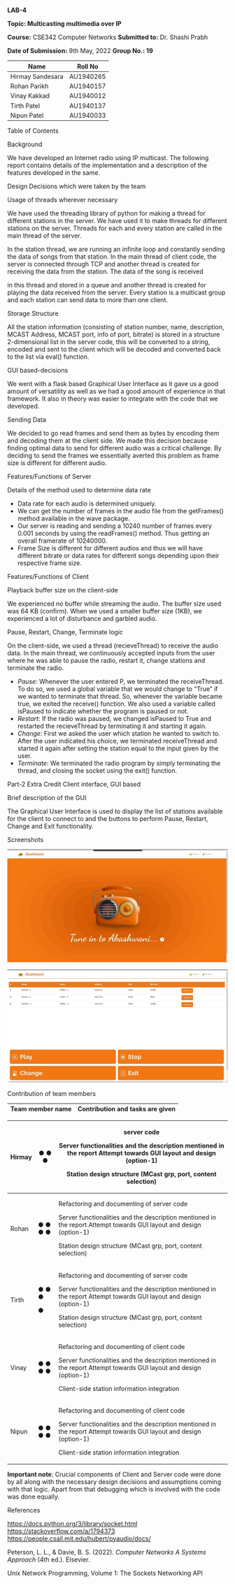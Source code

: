 **LAB-4**

**Topic: Multicasting multimedia over IP**

**Course:** CSE342 Computer Networks **Submitted to:** Dr. Shashi Prabh

**Date of Submission:** 9th May, 2022 **Group No.: 19**



|**Name**|**Roll No**|
| - | - |
|Hirmay Sandesara|AU1940265|
|Rohan Parikh|AU1940157|
|Vinay Kakkad|AU1940012|
|Tirth Patel|AU1940137|
|Nipun Patel|AU1940033|
Table of Contents




Background

We have developed an Internet radio using IP multicast. The following report contains details of the implementation and a description of the features developed in the same.

Design Decisions which were taken by the team

Usage of threads wherever necessary

We have used the threading library of python for making a thread for different stations in the server. We have used it to make threads for different stations on the server. Threads for each and every station are called in the main thread of the server.

In the station thread, we are running an infinite loop and constantly sending the data of songs from that station. In the main thread of client code, the server is connected through TCP and another thread is created for receiving the data from the station. The data of the song is received

in this thread and stored in a queue and another thread is created for playing the data received from the server. Every station is a multicast group and each station can send data to more than one client.

Storage Structure

All the station information (consisting of station number, name, description, MCAST Address, MCAST port, info of port, bitrate) is stored in a structure 2-dimensional list in the server code, this will be converted to a string, encoded and sent to the client which will be decoded and converted back to the list via eval() function.

GUI based-decisions

We went with a flask based Graphical User Interface as it gave us a good amount of versatility as well as we had a good amount of experience in that framework. It also in theory was easier to integrate with the code that we developed.

Sending Data

We decided to go read frames and send them as bytes by encoding them and decoding them at the client side. We made this decision because finding optimal data to send for different audio was a critical challenge. By deciding to send the frames we essentially averted this problem as frame size is different for different audio.

Features/Functions of Server

Details of the method used to determine data rate

- Data rate for each audio is determined uniquely.
- We can get the number of frames in the audio file from the getFrames() method available in the wave package.
- Our server is reading and sending a 10240 number of frames every 0.001 seconds by using the readFrames() method. Thus getting an overall framerate of 10240000.
- Frame Size is different for different audios and thus we will have different bitrate or data rates for different songs depending upon their respective frame size.

Features/Functions of Client

Playback buffer size on the client-side

We experienced no buffer while streaming the audio. The buffer size used was 64 KB (confirm). When we used a smaller buffer size (1KB), we experienced a lot of disturbance and garbled audio.

Pause, Restart, Change, Terminate logic

On the client-side, we used a thread (recieveThread) to receive the audio data. In the main thread, we continuously accepted inputs from the user where he was able to pause the radio, restart it, change stations and terminate the radio.

- *Pause*: Whenever the user entered P, we terminated the receiveThread. To do so, we used a global variable that we would change to “True” if we wanted to terminate that thread. So, whenever the variable became true, we exited the receive() function. We also used a variable called isPaused to indicate whether the program is paused or not.
- *Restart*: If the radio was paused, we changed isPaused to True and restarted the recieveThread by terminating it and starting it again.
- *Change*: First we asked the user which station he wanted to switch to. After the user indicated his choice, we terminated receiveThread and started it again after setting the station equal to the input given by the user.
- *Terminate*: We terminated the radio program by simply terminating the thread, and closing the socket using the exit() function.

Part-2 Extra Credit Client interface, GUI based

Brief description of the GUI

The Graphical User Interface is used to display the list of stations available for the client to connect to and the buttons to perform Pause, Restart, Change and Exit functionality.

Screenshots

![](Aspose.Words.7e13c338-0811-4899-b2c4-364afea019ba.002.jpeg)

![](Aspose.Words.7e13c338-0811-4899-b2c4-364afea019ba.003.jpeg)

Contribution of team members



|**Team member name**|**Contribution and tasks are given**|
| - | - |

|Hirmay|● ● ●|<p>server code</p><p>Server functionalities and the description mentioned in the report Attempt towards GUI layout and design (option-1)</p><p>Station design structure (MCast grp, port, content selection)</p>|
| :- | - | - |
|Rohan|● ● ● ●|<p>Refactoring and documenting of server code</p><p>Server functionalities and the description mentioned in the report Attempt towards GUI layout and design (option-1)</p><p>Station design structure (MCast grp, port, content selection)</p>|
|Tirth|<p>● ● ●</p><p>●</p>|<p>Refactoring and documenting of server code</p><p>Server functionalities and the description mentioned in the report Attempt towards GUI layout and design (option-1)</p><p>Station design structure (MCast grp, port, content selection)</p>|
|Vinay|● ● ● ●|<p>Refactoring and documenting of client code</p><p>Server functionalities and the description mentioned in the report Attempt towards GUI layout and design (option-1)</p><p>Client-side station information integration</p>|
|Nipun|● ● ● ●|<p>Refactoring and documenting of client code</p><p>Server functionalities and the description mentioned in the report Attempt towards GUI layout and design (option-1)</p><p>Client-side station information integration</p>|
**Important note**: Crucial components of Client and Server code were done by all along with the necessary design decisions and assumptions coming with that logic. Apart from that debugging which is involved with the code was done equally.

References

[https://docs.python.org/3/library/socket.html ](https://docs.python.org/3/library/socket.html)[https://stackoverflow.com/a/1794373 ](https://stackoverflow.com/a/1794373)<https://people.csail.mit.edu/hubert/pyaudio/docs/>

Peterson, L. L., & Davie, B. S. (2022). *Computer Networks A Systems Approach* (4th ed.). Elsevier.

Unix Network Programming, Volume 1: The Sockets Networking API
